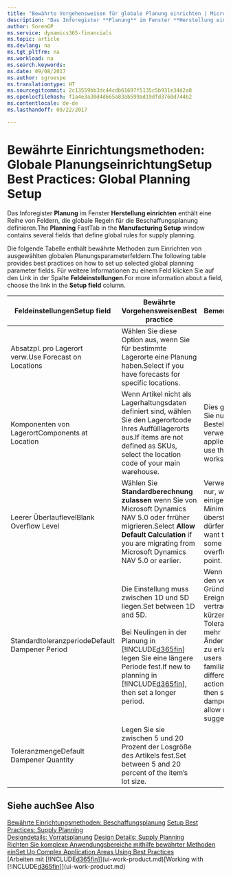 ```yaml
---
title: "Bewährte Vorgehensweisen für globale Planung einrichten | Microsoft Docs"
description: "Das Inforegister **Planung** im Fenster **Herstellung einrichten** enthält eine Reihe von Feldern, die globale Regeln für die Beschaffungsplanung definieren."
author: SorenGP
ms.service: dynamics365-financials
ms.topic: article
ms.devlang: na
ms.tgt_pltfrm: na
ms.workload: na
ms.search.keywords: 
ms.date: 09/08/2017
ms.author: sgroespe
ms.translationtype: HT
ms.sourcegitcommit: 2c13559bb3dc44cdb61697f5135c5b931e34d2a8
ms.openlocfilehash: f1a4e3a30d4d665a83ab599ad19dfd3760d744b2
ms.contentlocale: de-de
ms.lasthandoff: 09/22/2017

---
```

# <a name="setup-best-practices-global-planning-setup"></a><span data-ttu-id="d1137-103">Bewährte Einrichtungsmethoden: Globale Planungseinrichtung</span><span class="sxs-lookup"><span data-stu-id="d1137-103">Setup Best Practices: Global Planning Setup</span></span>
<span data-ttu-id="d1137-104">Das Inforegister **Planung** im Fenster **Herstellung einrichten** enthält eine Reihe von Feldern, die globale Regeln für die Beschaffungsplanung definieren.</span><span class="sxs-lookup"><span data-stu-id="d1137-104">The **Planning** FastTab in the **Manufacturing Setup** window contains several fields that define global rules for supply planning.</span></span>  

 <span data-ttu-id="d1137-105">Die folgende Tabelle enthält bewährte Methoden zum Einrichten von ausgewählten globalen Planungsparameterfeldern.</span><span class="sxs-lookup"><span data-stu-id="d1137-105">The following table provides best practices on how to set up selected global planning parameter fields.</span></span> <span data-ttu-id="d1137-106">Für weitere Informationen zu einem Feld klicken Sie auf den Link in der Spalte **Feldeinstellungen**.</span><span class="sxs-lookup"><span data-stu-id="d1137-106">For more information about a field, choose the link in the **Setup field** column.</span></span>  

|<span data-ttu-id="d1137-107">Feldeinstellungen</span><span class="sxs-lookup"><span data-stu-id="d1137-107">Setup field</span></span>|<span data-ttu-id="d1137-108">Bewährte Vorgehensweisen</span><span class="sxs-lookup"><span data-stu-id="d1137-108">Best practice</span></span>|<span data-ttu-id="d1137-109">Bemerkung</span><span class="sxs-lookup"><span data-stu-id="d1137-109">Comment</span></span>|  
|-----------------|-------------------|-------------|  
|<span data-ttu-id="d1137-110">Absatzpl. pro Lagerort verw.</span><span class="sxs-lookup"><span data-stu-id="d1137-110">Use Forecast on Locations</span></span>|<span data-ttu-id="d1137-111">Wählen Sie diese Option aus, wenn Sie für bestimmte Lagerorte eine Planung haben.</span><span class="sxs-lookup"><span data-stu-id="d1137-111">Select if you have forecasts for specific locations.</span></span>||  
|<span data-ttu-id="d1137-112">Komponenten von Lagerort</span><span class="sxs-lookup"><span data-stu-id="d1137-112">Components at Location</span></span>|<span data-ttu-id="d1137-113">Wenn Artikel nicht als Lagerhaltungsdaten definiert sind, wählen Sie den Lagerortcode Ihres Auffülllagerorts aus.</span><span class="sxs-lookup"><span data-stu-id="d1137-113">If items are not defined as SKUs, select the location code of your main warehouse.</span></span>|<span data-ttu-id="d1137-114">Dies gilt auch, wenn Sie nur den Bestellvorschlag verwenden.</span><span class="sxs-lookup"><span data-stu-id="d1137-114">This also applies if you only use the requisition worksheet.</span></span>|  
|<span data-ttu-id="d1137-115">Leerer Überlauflevel</span><span class="sxs-lookup"><span data-stu-id="d1137-115">Blank Overflow Level</span></span>|<span data-ttu-id="d1137-116">Wählen Sie **Standardberechnung zulassen** wenn Sie von Microsoft Dynamics NAV 5.0 oder frrüher migrieren.</span><span class="sxs-lookup"><span data-stu-id="d1137-116">Select **Allow Default Calculation** if you are migrating from Microsoft Dynamics NAV 5.0 or earlier.</span></span>|<span data-ttu-id="d1137-117">Verwenden Sie dies nur, wenn alle oder einige Artikel den Minimalbestand übersteigen dürfen.</span><span class="sxs-lookup"><span data-stu-id="d1137-117">Use only if you want to allow all or some of your items to overflow the reorder point.</span></span>|  
|<span data-ttu-id="d1137-118">Standardtoleranzperiode</span><span class="sxs-lookup"><span data-stu-id="d1137-118">Default Dampener Period</span></span>|<span data-ttu-id="d1137-119">Die Einstellung muss zwischen 1D und 5D liegen.</span><span class="sxs-lookup"><span data-stu-id="d1137-119">Set between 1D and 5D.</span></span><br /><br /> <span data-ttu-id="d1137-120">Bei Neulingen in der Planung in [!INCLUDE[d365fin](includes/d365fin_md.md)] legen Sie eine längere Periode fest.</span><span class="sxs-lookup"><span data-stu-id="d1137-120">If new to planning in [!INCLUDE[d365fin](includes/d365fin_md.md)], then set a longer period.</span></span>|<span data-ttu-id="d1137-121">Wenn Benutzer mit den verschiedenen Gründen für Ereignismeldungen vertraut sind, dann kürzen Sie die Toleranzperiode, um mehr Änderungsvorschläge zu erlauben.</span><span class="sxs-lookup"><span data-stu-id="d1137-121">When users are more familiar with the different reasons for action messages, then shorten the dampener period to allow more change suggestions.</span></span>|  
|<span data-ttu-id="d1137-122">Toleranzmenge</span><span class="sxs-lookup"><span data-stu-id="d1137-122">Default Dampener Quantity</span></span>|<span data-ttu-id="d1137-123">Legen Sie sie zwischen 5 und 20 Prozent der Losgröße des Artikels fest.</span><span class="sxs-lookup"><span data-stu-id="d1137-123">Set between 5 and 20 percent of the item’s lot size.</span></span>||  

## <a name="see-also"></a><span data-ttu-id="d1137-124">Siehe auch</span><span class="sxs-lookup"><span data-stu-id="d1137-124">See Also</span></span>  
 <span data-ttu-id="d1137-125">[Bewährte Einrichtungsmethoden: Beschaffungsplanung](setup-best-practices-supply-planning.md) </span><span class="sxs-lookup"><span data-stu-id="d1137-125">[Setup Best Practices: Supply Planning](setup-best-practices-supply-planning.md) </span></span>  
 <span data-ttu-id="d1137-126">[Designdetails: Vorratsplanung](design-details-supply-planning.md) </span><span class="sxs-lookup"><span data-stu-id="d1137-126">[Design Details: Supply Planning](design-details-supply-planning.md) </span></span>  
 [<span data-ttu-id="d1137-127">Richten Sie komplexe Anwendungsbereiche mithilfe bewährter Methoden ein</span><span class="sxs-lookup"><span data-stu-id="d1137-127">Set Up Complex Application Areas Using Best Practices</span></span>](set-up-complex-application-areas-using-best-practices.md)  
 <span data-ttu-id="d1137-128">[Arbeiten mit [!INCLUDE[d365fin](includes/d365fin_md.md)]](ui-work-product.md)</span><span class="sxs-lookup"><span data-stu-id="d1137-128">[Working with [!INCLUDE[d365fin](includes/d365fin_md.md)]](ui-work-product.md)</span></span>

